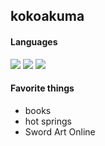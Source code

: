 ## kokoakuma

#### Languages
![](https://img.shields.io/badge/Python-1year-blue)
![](https://img.shields.io/badge/JavaScript-1.5year-yellow)
![](https://img.shields.io/badge/Vue.js-1year-lightgreen)

#### Favorite things
* books
* hot springs
* Sword Art Online